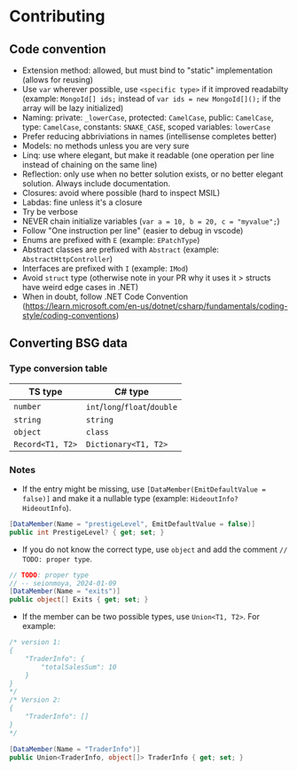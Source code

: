# Contributing

## Code convention

- Extension method: allowed, but must bind to "static" implementation (allows for reusing)
- Use `var` wherever possible, use `<specific type>` if it improved readabilty (example: `MongoId[] ids;` instead of `var ids = new MongoId[]();` if the array will be lazy initialized)
- Naming: private: `_lowerCase`, protected: `CamelCase`, public: `CamelCase`, type: `CamelCase`, constants: `SNAKE_CASE`, scoped variables: `lowerCase`
- Prefer reducing abbriviations in names (intellisense completes better)
- Models: no methods unless you are very sure
- Linq: use where elegant, but make it readable (one operation per line instead of chaining on the same line)
- Reflection: only use when no better solution exists, or no better elegant solution. Always include documentation.
- Closures: avoid where possible (hard to inspect MSIL)
- Labdas: fine unless it's a closure
- Try be verbose
- NEVER chain initialize variables (`var a = 10, b = 20, c = "myvalue";`)
- Follow "One instruction per line" (easier to debug in vscode)
- Enums are prefixed with `E` (example: `EPatchType`)
- Abstract classes are prefixed with `Abstract` (example: `AbstractHttpController`)
- Interfaces are prefixed with `I` (example: `IMod`)
- Avoid `struct` type (otherwise note in your PR why it uses it > structs have weird edge cases in .NET)
- When in doubt, follow .NET Code Convention (https://learn.microsoft.com/en-us/dotnet/csharp/fundamentals/coding-style/coding-conventions)

## Converting BSG data

### Type conversion table

TS type          | C# type
---------------- | -----------------------------
`number`         | `int`/`long`/`float`/`double`
`string`         | `string`
`object`         | `class`
`Record<T1, T2>` | `Dictionary<T1, T2>`

### Notes

- If the entry might be missing, use `[DataMember(EmitDefaultValue = false)]`
  and make it a nullable type (example: `HideoutInfo? HideoutInfo`).
```cs
[DataMember(Name = "prestigeLevel", EmitDefaultValue = false)]
public int PrestigeLevel? { get; set; }
```
- If you do not know the correct type, use `object` and add the comment
  `// TODO: proper type`.
```cs
// TODO: proper type
// -- seionmoya, 2024-01-09
[DataMember(Name = "exits")]
public object[] Exits { get; set; }
```
- If the member can be two possible types, use `Union<T1, T2>`. For example:
```cs
/* version 1:
{
    "TraderInfo": {
        "totalSalesSum": 10
    }
}
*/
/* Version 2:
{
    "TraderInfo": []
}
*/

[DataMember(Name = "TraderInfo")]
public Union<TraderInfo, object[]> TraderInfo { get; set; }
```